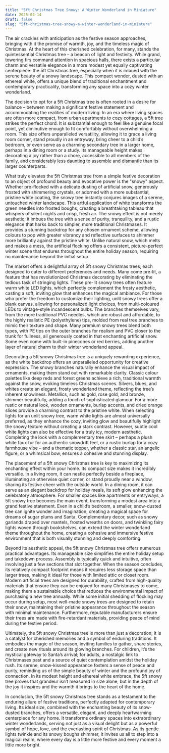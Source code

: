 ```yaml
---
title: "5ft Christmas Tree Snowy: A Winter Wonderland in Miniature"
date: 2025-04-14
draft: false
slug: "5ft-christmas-tree-snowy-a-winter-wonderland-in-miniature" 
---
```


The air crackles with anticipation as the festive season approaches, bringing with it the promise of warmth, joy, and the timeless magic of Christmas. At the heart of this cherished celebration, for many, stands the quintessential Christmas tree – a beacon of light and festivity. While grand, towering firs command attention in spacious halls, there exists a particular charm and versatile elegance in a more modest yet equally captivating centerpiece: the 5ft Christmas tree, especially when it is imbued with the serene beauty of a snowy landscape. This compact wonder, dusted with an ethereal white, offers a unique blend of traditional enchantment and contemporary practicality, transforming any space into a cozy winter wonderland.

The decision to opt for a 5ft Christmas tree is often rooted in a desire for balance – between making a significant festive statement and accommodating the realities of modern living. In an era where living spaces are often more compact, from urban apartments to cozy cottages, a 5ft tree strikes the perfect chord. It is substantial enough to feel like a genuine focal point, yet diminutive enough to fit comfortably without overwhelming a room. This size offers unparalleled versatility, allowing it to grace a living room corner, stand proudly in an entryway, bring cheer to a child’s bedroom, or even serve as a charming secondary tree in a larger home, perhaps in a dining room or a study. Its manageable height makes decorating a joy rather than a chore, accessible to all members of the family, and considerably less daunting to assemble and dismantle than its larger counterparts.

What truly elevates the 5ft Christmas tree from a simple festive decoration to an object of profound beauty and evocative power is the "snowy" aspect. Whether pre-flocked with a delicate dusting of artificial snow, generously frosted with shimmering crystals, or adorned with a more substantial, pristine white coating, the snowy tree instantly conjures images of a serene, untouched winter landscape. This artful application of white transforms the green needles into frosted boughs, creating a breathtaking tableau that whispers of silent nights and crisp, fresh air. The snowy effect is not merely aesthetic; it imbues the tree with a sense of purity, tranquility, and a rustic elegance that harks back to simpler, more traditional Christmases. It provides a stunning backdrop for any chosen ornament scheme, allowing colours to pop with greater vibrancy and reflective surfaces to shimmer more brilliantly against the pristine white. Unlike natural snow, which melts and makes a mess, the artificial flocking offers a consistent, picture-perfect winter scene that endures throughout the entire holiday season, requiring no maintenance beyond the initial setup.

The market offers a delightful array of 5ft snowy Christmas trees, each designed to cater to different preferences and needs. Many come pre-lit, a feature that has revolutionized Christmas decorating by eliminating the tedious task of stringing lights. These pre-lit snowy trees often feature warm white LED lights, which perfectly complement the frosty aesthetic, casting a soft, inviting glow that enhances the magical ambiance. For those who prefer the freedom to customize their lighting, unlit snowy trees offer a blank canvas, allowing for personalized light choices, from multi-coloured LEDs to vintage-style incandescent bulbs. The branches themselves vary, from the more traditional PVC needles, which are robust and affordable, to the highly realistic PE (polyethylene) tips, molded from real tree branches to mimic their texture and shape. Many premium snowy trees blend both types, with PE tips on the outer branches for realism and PVC closer to the trunk for fullness, all generously coated in that enchanting artificial snow. Some even come with built-in pinecones or red berries, adding another layer of natural charm to their winter wonderland appeal.

Decorating a 5ft snowy Christmas tree is a uniquely rewarding experience, as the white backdrop offers an unparalleled opportunity for creative expression. The snowy branches naturally enhance the visual impact of ornaments, making them stand out with remarkable clarity. Classic colour palettes like deep reds and forest greens achieve a rich, traditional warmth against the snow, evoking timeless Christmas scenes. Silvers, blues, and whites create an elegant, frosty wonderland theme, reflecting the tree’s inherent snowiness. Metallics, such as gold, rose gold, and bronze, shimmer beautifully, adding a touch of sophisticated glamour. For a more rustic or natural look, wooden ornaments, burlap accents, and dried orange slices provide a charming contrast to the pristine white. When selecting lights for an unlit snowy tree, warm white lights are almost universally preferred, as they enhance the cozy, inviting glow and beautifully highlight the snowy texture without creating a stark contrast. However, subtle cool white lights can also be effective for a truly icy, modern aesthetic. Completing the look with a complementary tree skirt – perhaps a plush white faux fur for an authentic snowdrift feel, or a rustic burlap for a cozy farmhouse vibe – and a thematic topper, whether a classic star, an angelic figure, or a whimsical bow, ensures a cohesive and stunning display.

The placement of a 5ft snowy Christmas tree is key to maximizing its enchanting effect within your home. Its compact size makes it incredibly versatile. In a living room, it can nestle perfectly beside a fireplace, illuminating an otherwise quiet corner, or stand proudly near a window, sharing its festive cheer with the outside world. In a dining room, it can serve as an elegant backdrop for holiday meals, its soft glow enhancing the celebratory atmosphere. For smaller spaces like apartments or entryways, a 5ft snowy tree becomes the main event, transforming a modest area into a grand festive statement. Even in a child’s bedroom, a smaller, snow-dusted tree can ignite wonder and imagination, creating a magical space for dreams of sugar plums and Santa. Complementary decor, such as snowy garlands draped over mantels, frosted wreaths on doors, and twinkling fairy lights woven through bookshelves, can extend the winter wonderland theme throughout the home, creating a cohesive and immersive festive environment that is both visually stunning and deeply comforting.

Beyond its aesthetic appeal, the 5ft snowy Christmas tree offers numerous practical advantages. Its manageable size simplifies the entire holiday setup and takedown process. Assembly is typically quick and intuitive, often involving just a few sections that slot together. When the season concludes, its relatively compact footprint means it requires less storage space than larger trees, making it ideal for those with limited attic or closet room. Modern artificial trees are designed for durability, crafted from high-quality materials that ensure they can be enjoyed for many Christmases to come, making them a sustainable choice that reduces the environmental impact of purchasing a new tree annually. While some initial shedding of flocking may occur during setup, most well-made snowy trees are designed to retain their snow, maintaining their pristine appearance throughout the season with minimal maintenance. Furthermore, reputable manufacturers ensure their trees are made with fire-retardant materials, providing peace of mind during the festive period.

Ultimately, the 5ft snowy Christmas tree is more than just a decoration; it is a catalyst for cherished memories and a symbol of enduring traditions. It embodies the magic of the season, inviting families to gather, share stories, and create new rituals around its glowing branches. For children, it’s the mystical gateway to Santa’s arrival; for adults, a nostalgic link to Christmases past and a source of quiet contemplation amidst the holiday rush. Its serene, snow-kissed appearance fosters a sense of peace and purity, reminding us of the simple beauty of winter and the profound joy of connection. In its modest height and ethereal white embrace, the 5ft snowy tree proves that grandeur isn’t measured in size alone, but in the depth of the joy it inspires and the warmth it brings to the heart of the home.

In conclusion, the 5ft snowy Christmas tree stands as a testament to the enduring allure of festive traditions, perfectly adapted for contemporary living. Its ideal size, combined with the enchanting beauty of its snow-dusted branches, offers a versatile, elegant, and deeply heartwarming centerpiece for any home. It transforms ordinary spaces into extraordinary winter wonderlands, serving not just as a visual delight but as a powerful symbol of hope, love, and the everlasting spirit of Christmas. As its gentle lights twinkle and its snowy boughs shimmer, it invites us all to step into a magical realm, where every day is a little more festive and every moment a little more bright.